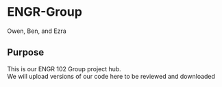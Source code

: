 # ENGR-Group
Owen, Ben, and Ezra
## Purpose
This is our ENGR 102 Group project hub.  
We will upload versions of our code here to be reviewed and
downloaded  

